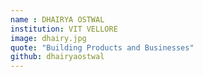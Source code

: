 ```yaml
---
name : DHAIRYA OSTWAL
institution: VIT VELLORE
image: dhairy.jpg
quote: "Building Products and Businesses"
github: dhairyaostwal
---
```

